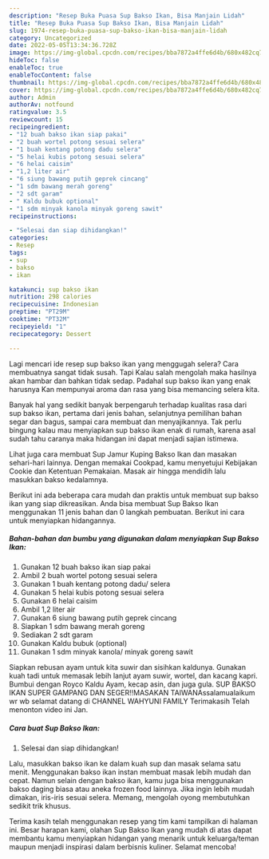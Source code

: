 ```yaml
---
description: "Resep Buka Puasa Sup Bakso Ikan, Bisa Manjain Lidah"
title: "Resep Buka Puasa Sup Bakso Ikan, Bisa Manjain Lidah"
slug: 1974-resep-buka-puasa-sup-bakso-ikan-bisa-manjain-lidah
category: Uncategorized
date: 2022-05-05T13:34:36.728Z
image: https://img-global.cpcdn.com/recipes/bba7872a4ffe6d4b/680x482cq70/sup-bakso-ikan-foto-resep-utama.jpg
hideToc: false
enableToc: true
enableTocContent: false
thumbnail: https://img-global.cpcdn.com/recipes/bba7872a4ffe6d4b/680x482cq70/sup-bakso-ikan-foto-resep-utama.jpg
cover: https://img-global.cpcdn.com/recipes/bba7872a4ffe6d4b/680x482cq70/sup-bakso-ikan-foto-resep-utama.jpg
author: Admin
authorAv: notfound
ratingvalue: 3.5
reviewcount: 15
recipeingredient:
- "12 buah bakso ikan siap pakai"
- "2 buah wortel potong sesuai selera"
- "1 buah kentang potong dadu selera"
- "5 helai kubis potong sesuai selera"
- "6 helai caisim"
- "1,2 liter air"
- "6 siung bawang putih geprek cincang"
- "1 sdm bawang merah goreng"
- "2 sdt garam"
- " Kaldu bubuk optional"
- "1 sdm minyak kanola minyak goreng sawit"
recipeinstructions:

- "Selesai dan siap dihidangkan!"
categories:
- Resep
tags:
- sup
- bakso
- ikan

katakunci: sup bakso ikan 
nutrition: 298 calories
recipecuisine: Indonesian
preptime: "PT29M"
cooktime: "PT32M"
recipeyield: "1"
recipecategory: Dessert

---
```



Lagi mencari ide resep sup bakso ikan yang menggugah selera? Cara membuatnya sangat tidak susah. Tapi Kalau salah mengolah maka hasilnya akan hambar dan bahkan tidak sedap. Padahal sup bakso ikan yang enak harusnya Kan mempunyai aroma dan rasa yang bisa memancing selera kita.


Banyak hal yang sedikit banyak berpengaruh terhadap kualitas rasa dari sup bakso ikan, pertama dari jenis bahan, selanjutnya pemilihan bahan segar dan bagus, sampai cara membuat dan menyajikannya. Tak perlu bingung kalau mau menyiapkan sup bakso ikan enak di rumah, karena asal sudah tahu caranya maka hidangan ini dapat menjadi sajian istimewa.

Lihat juga cara membuat Sup Jamur Kuping Bakso Ikan dan masakan sehari-hari lainnya. Dengan memakai Cookpad, kamu menyetujui Kebijakan Cookie dan Ketentuan Pemakaian. Masak air hingga mendidih lalu masukkan bakso kedalamnya.


Berikut ini ada beberapa cara mudah dan praktis untuk membuat sup bakso ikan yang siap dikreasikan. Anda bisa membuat Sup Bakso Ikan menggunakan 11 jenis bahan dan 0 langkah pembuatan. Berikut ini cara untuk menyiapkan hidangannya.

<!--inarticleads1-->

##### Bahan-bahan dan bumbu yang digunakan dalam menyiapkan Sup Bakso Ikan:

1. Gunakan 12 buah bakso ikan siap pakai
1. Ambil 2 buah wortel potong sesuai selera
1. Gunakan 1 buah kentang potong dadu/ selera
1. Gunakan 5 helai kubis potong sesuai selera
1. Gunakan 6 helai caisim
1. Ambil 1,2 liter air
1. Gunakan 6 siung bawang putih geprek cincang
1. Siapkan 1 sdm bawang merah goreng
1. Sediakan 2 sdt garam
1. Gunakan  Kaldu bubuk (optional)
1. Gunakan 1 sdm minyak kanola/ minyak goreng sawit


Siapkan rebusan ayam untuk kita suwir dan sisihkan kaldunya. Gunakan kuah tadi untuk memasak lebih lanjut ayam suwir, wortel, dan kacang kapri. Bumbui dengan Royco Kaldu Ayam, kecap asin, dan juga gula. SUP BAKSO IKAN SUPER GAMPANG DAN SEGER‼️MASAKAN TAIWANAssalamualaikum wr wb selamat datang di CHANNEL WAHYUNI FAMILY Terimakasih Telah menonton video ini Jan. 

<!--inarticleads2-->

##### Cara buat Sup Bakso Ikan:


1. Selesai dan siap dihidangkan!

Lalu, masukkan bakso ikan ke dalam kuah sup dan masak selama satu menit. Menggunakan bakso ikan instan membuat masak lebih mudah dan cepat. Namun selain dengan bakso ikan, kamu juga bisa menggunakan bakso daging biasa atau aneka frozen food lainnya. Jika ingin lebih mudah dimakan, iris-iris sesuai selera. Memang, mengolah oyong membutuhkan sedikit trik khusus. 

Terima kasih telah menggunakan resep yang tim kami tampilkan di halaman ini. Besar harapan kami, olahan Sup Bakso Ikan yang mudah di atas dapat membantu kamu menyiapkan hidangan yang menarik untuk keluarga/teman maupun menjadi inspirasi dalam berbisnis kuliner. Selamat mencoba!
